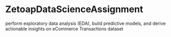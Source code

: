 # ZetoapDataScienceAssignment
perform exploratory data analysis (EDA), build predictive models, and derive actionable insights on eCommerce Transactions dataset 
